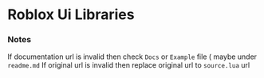 # Roblox Ui Libraries
### Notes
If documentation url is invalid then check `Docs` or `Example` file ( maybe under `readme.md`
If original url is invalid then replace original url to `source.lua` url
